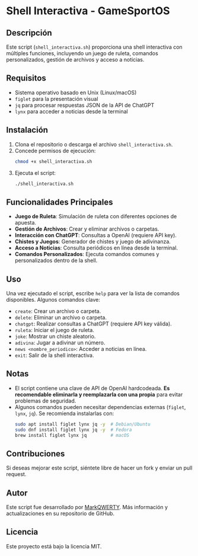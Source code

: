 # Shell Interactiva - GameSportOS

## Descripción 
Este script (`shell_interactiva.sh`) proporciona una shell interactiva con múltiples funciones, incluyendo un juego de ruleta, comandos personalizados, gestión de archivos y acceso a noticias.

## Requisitos
- Sistema operativo basado en Unix (Linux/macOS)
- `figlet` para la presentación visual
- `jq` para procesar respuestas JSON de la API de ChatGPT
- `lynx` para acceder a noticias desde la terminal

## Instalación
1. Clona el repositorio o descarga el archivo `shell_interactiva.sh`.
2. Concede permisos de ejecución:
   ```bash
   chmod +x shell_interactiva.sh
   ```
3. Ejecuta el script:
   ```bash
   ./shell_interactiva.sh
   ```

## Funcionalidades Principales
- **Juego de Ruleta**: Simulación de ruleta con diferentes opciones de apuesta.
- **Gestión de Archivos**: Crear y eliminar archivos o carpetas.
- **Interacción con ChatGPT**: Consultas a OpenAI (requiere API key).
- **Chistes y Juegos**: Generador de chistes y juego de adivinanza.
- **Acceso a Noticias**: Consulta periódicos en línea desde la terminal.
- **Comandos Personalizados**: Ejecuta comandos comunes y personalizados dentro de la shell.

## Uso
Una vez ejecutado el script, escribe `help` para ver la lista de comandos disponibles. Algunos comandos clave:
- `create`: Crear un archivo o carpeta.
- `delete`: Eliminar un archivo o carpeta.
- `chatgpt`: Realizar consultas a ChatGPT (requiere API key válida).
- `ruleta`: Iniciar el juego de ruleta.
- `joke`: Mostrar un chiste aleatorio.
- `adivina`: Jugar a adivinar un número.
- `news <nombre_periodico>`: Acceder a noticias en línea.
- `exit`: Salir de la shell interactiva.

## Notas
- El script contiene una clave de API de OpenAI hardcodeada. **Es recomendable eliminarla y reemplazarla con una propia** para evitar problemas de seguridad.
- Algunos comandos pueden necesitar dependencias externas (`figlet`, `lynx`, `jq`). Se recomienda instalarlas con:
  ```bash
  sudo apt install figlet lynx jq -y  # Debian/Ubuntu
  sudo dnf install figlet lynx jq -y  # Fedora
  brew install figlet lynx jq         # macOS
  ```

## Contribuciones
Si deseas mejorar este script, siéntete libre de hacer un fork y enviar un pull request.

## Autor
Este script fue desarrollado por [MarkQWERTY](https://github.com/MarkQWERTY/GameSportOS). Más información y actualizaciones en su repositorio de GitHub.

## Licencia
Este proyecto está bajo la licencia MIT.


